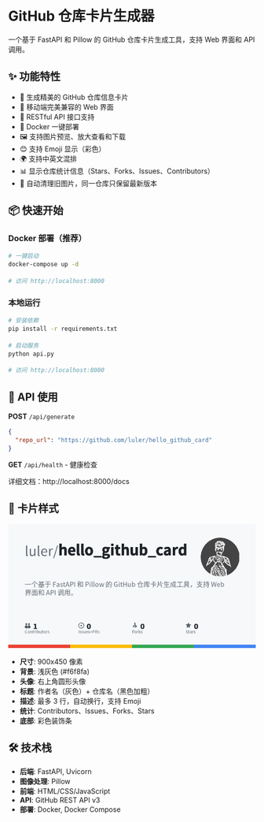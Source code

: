 # GitHub 仓库卡片生成器

一个基于 FastAPI 和 Pillow 的 GitHub 仓库卡片生成工具，支持 Web 界面和 API 调用。

## ✨ 功能特性

- 🎨 生成精美的 GitHub 仓库信息卡片
- 📱 移动端完美兼容的 Web 界面
- 🚀 RESTful API 接口支持
- 🐳 Docker 一键部署
- 🖼️ 支持图片预览、放大查看和下载
- 😊 支持 Emoji 显示（彩色）
- 🌍 支持中英文混排
- 📊 显示仓库统计信息（Stars、Forks、Issues、Contributors）
- 🔄 自动清理旧图片，同一仓库只保留最新版本

## 📦 快速开始

### Docker 部署（推荐）

```bash
# 一键启动
docker-compose up -d

# 访问 http://localhost:8000
```

### 本地运行

```bash
# 安装依赖
pip install -r requirements.txt

# 启动服务
python api.py

# 访问 http://localhost:8000
```

## 🔌 API 使用

**POST** `/api/generate`

```json
{
  "repo_url": "https://github.com/luler/hello_github_card"
}
```

**GET** `/api/health` - 健康检查

详细文档：http://localhost:8000/docs

## 🎨 卡片样式

![](example.png)

- **尺寸**: 900x450 像素
- **背景**: 浅灰色 (#f6f8fa)
- **头像**: 右上角圆形头像
- **标题**: 作者名（灰色）+ 仓库名（黑色加粗）
- **描述**: 最多 3 行，自动换行，支持 Emoji
- **统计**: Contributors、Issues、Forks、Stars
- **底部**: 彩色装饰条

## 🛠️ 技术栈

- **后端**: FastAPI, Uvicorn
- **图像处理**: Pillow
- **前端**: HTML/CSS/JavaScript
- **API**: GitHub REST API v3
- **部署**: Docker, Docker Compose
